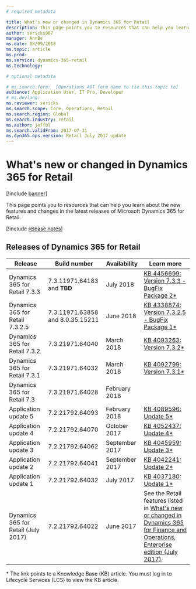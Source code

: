 ```yaml
---
# required metadata

title: What's new or changed in Dynamics 365 for Retail
description: This page points you to resources that can help you learn about the new features in the latest releases of Microsoft Dynamics 365 for Retail.
author: sericks007
manager: AnnBe
ms.date: 08/09/2018
ms.topic: article
ms.prod: 
ms.service: dynamics-365-retail
ms.technology: 

# optional metadata

# ms.search.form:  [Operations AOT form name to tie this topic to]
audience: Application User, IT Pro, Developer 
# ms.devlang: 
ms.reviewer: sericks
ms.search.scope: Core, Operations, Retail 
ms.search.region: Global
ms.search.industry: retail
ms.author: jeffbl
ms.search.validFrom: 2017-07-31  
ms.dyn365.ops.version: Retail July 2017 update
---
```


# What's new or changed in Dynamics 365 for Retail

[!include [banner](../../includes/banner.md)]

This page points you to resources that can help you learn about the new features and changes in the latest releases of Microsoft Dynamics 365 for Retail.

[!include [release notes](../includes/release-notes.md)]

## Releases of Dynamics 365 for Retail

|Release | Build number | Availability | Learn more |
|--------|--------------|--------------|------------|
|Dynamics 365 for Retail 7.3.3 | 7.3.11971.64183 and **TBD** | July 2018 | [KB 4456699: Version 7.3.3 - BugFix Package 2*](https://fix.lcs.dynamics.com/Issue/Details?kb=4456699&bugId=235982&qc=e7d86ad6505eb37945b31374adfae2c6133ee737dde2e044a4aa5260c4f8edc1) |
|Dynamics 365 for Retail 7.3.2.5 | 7.3.11971.63858 and 8.0.35.15211 | June 2018 | [KB 4338874: Version 7.3.2.5 - BugFix Package 1*](https://fix.lcs.dynamics.com/Issue/Details?kb=4342134&bugId=225730&qc=9b98d165f3d71ea36abe15b7acb33c9d59199e95915f4de9486313d1b02665e3)  |
|Dynamics 365 for Retail 7.3.2 | 7.3.21971.64040 | March 2018 | [KB 4093263: Version 7.3.2*](https://fix.lcs.dynamics.com/Issue/Details?kb=4093263&bugId=3937220&qc=63d57de184b7b2ac5563767292dacaea8621707198b55ea9c5f08b106a4c5132) |
|Dynamics 365 for Retail 7.3.1 | 7.3.21971.64032 | March 2018 | [KB 4092799: Version 7.3.1*](https://fix.lcs.dynamics.com/Issue/Details?kb=4092799&bugId=3936439&qc=b095917f0b114a26af430086cd5dc7eb4d383b6bcf225a62952cacff0f730c06) |
|Dynamics 365 for Retail 7.3 | 7.3.21971.64028 | February 2018 | |
|Application update 5 | 7.2.21792.64093 | February 2018 | [KB 4089596: Update 5*](https://fix.lcs.dynamics.com/Issue/Details?kb=4089596&bugId=3893142&qc=ee9db96dd13dc341e7019fad3d36d01c6dfc4edf631f752f66d87f2ebbd256f5) |
|Application update 4 | 7.2.21792.64070 | October 2017 | [KB 4052437: Update 4*](https://fix.lcs.dynamics.com/Issue/Details?kb=4052437&bugId=3866274&qc=dfcd40f8c5d0d863cc6ae10fe7dd3fb57450327d4f82f10c57886d579e6d4838) |
|Application update 3 | 7.2.21792.64062 | September 2017 |[KB 4045959: Update 3*](https://fix.lcs.dynamics.com/Issue/Resolved?kb=4045959&bugId=3857200&qc=a4c0715ff69d491d63c424f56b124f458ac3ca422e4a74c67d23a58b16050ad1)|
|Application update 2 | 7.2.21792.64041 | September 2017 | [KB 4042241: Update 2*](https://fix.lcs.dynamics.com/Issue/Resolved?kb=4042241&bugId=3850819&qc=578d82fcfe02befb2a2ee4af467bda26af88742548e1bd8291a359ebdb360410)|
|Application update 1 |7.2.21792.64032   | July 2017|[KB 4037180: Update 1*](https://fix.lcs.dynamics.com/Issue/Resolved?kb=4037180&bugId=3848337&qc=578d82fcfe02befb2a2ee4af467bda26af88742548e1bd8291a359ebdb360410)|
|Dynamics 365 for Retail (July 2017) | 7.2.21792.64022| June 2017 | See the Retail features listed in [What's new or changed in Dynamics 365 for Finance and Operations, Enterprise edition (July 2017)](/dynamics365/unified-operations/dev-itpro/get-started/whats-new-application-July-2017-update). |

\* The link points to a Knowledge Base (KB) article. You must log in to Lifecycle Services (LCS) to view the KB article.
